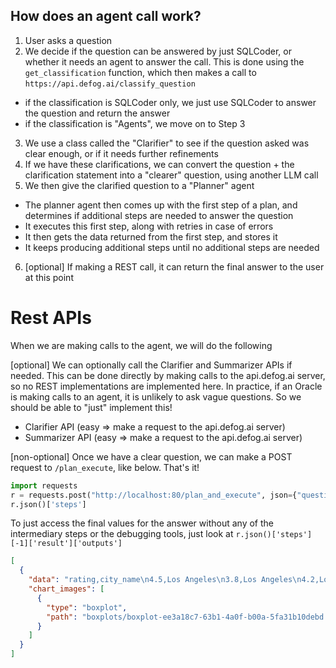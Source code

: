 ## How does an agent call work?

1. User asks a question
2. We decide if the question can be answered by just SQLCoder, or whether it needs an agent to answer the call. This is done using the `get_classification` function, which then makes a call to `https://api.defog.ai/classify_question`

- if the classification is SQLCoder only, we just use SQLCoder to answer the question and return the answer
- if the classification is "Agents", we move on to Step 3

3. We use a class called the "Clarifier" to see if the question asked was clear enough, or if it needs further refinements
4. If we have these clarifications, we can convert the question + the clarification statement into a "clearer" question, using another LLM call
5. We then give the clarified question to a "Planner" agent

- The planner agent then comes up with the first step of a plan, and determines if additional steps are needed to answer the question
- It executes this first step, along with retries in case of errors
- It then gets the data returned from the first step, and stores it
- It keeps producing additional steps until no additional steps are needed

6. [optional] If making a REST call, it can return the final answer to the user at this point

# Rest APIs

When we are making calls to the agent, we will do the following

[optional]
We can optionally call the Clarifier and Summarizer APIs if needed. This can be done directly by making calls to the api.defog.ai server, so no REST implementations are implemented here. In practice, if an Oracle is making calls to an agent, it is unlikely to ask vague questions. So we should be able to "just" implement this!
- Clarifier API (easy => make a request to the api.defog.ai server)
- Summarizer API (easy => make a request to the api.defog.ai server)

[non-optional]
Once we have a clear question, we can make a POST request to `/plan_execute`, like below. That's it!

```python
import requests
r = requests.post("http://localhost:80/plan_and_execute", json={"question": "create a boxplot of ratings by city"})
r.json()['steps']
```

To just access the final values for the answer without any of the intermediary steps or the debugging tools, just look at `r.json()['steps'][-1]['result']['outputs']`

```json
[
  {
    "data": "rating,city_name\n4.5,Los Angeles\n3.8,Los Angeles\n4.2,Los Angeles\n4.7,New York\n3.9,New York\n4.3,New York\n4.1,San Francisco\n4.6,San Francisco\n3.7,San Francisco\n4.4,Miami\n4.6,Miami\n",
    "chart_images": [
      {
        "type": "boxplot",
        "path": "boxplots/boxplot-ee3a18c7-63b1-4a0f-b00a-5fa31b10debd.png"
      }
    ]
  }
]
```
